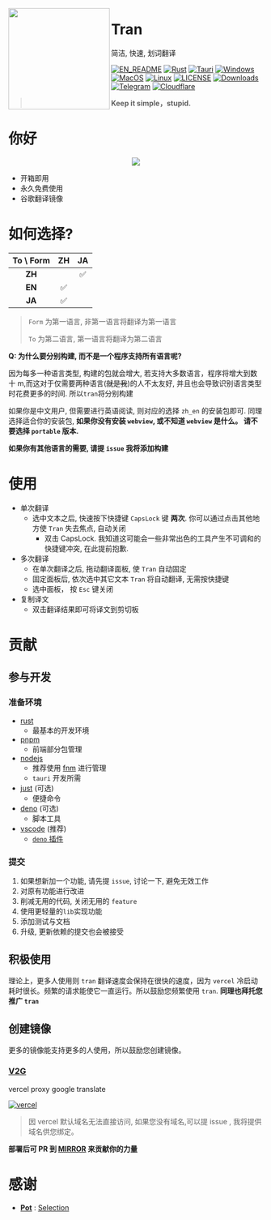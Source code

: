 <a href="https://github.com/Borber/tran"><img width="200px" src="https://fastly.jsdelivr.net/gh/Borber/tran/public/icon.png" align="left"/></a>

# Tran

简洁, 快速, 划词翻译

[![EN_README](https://img.shields.io/badge/-EN_README-yellow?color=%2307baf3&style=for-the-badge&logoColor=white)](./README_EN.md)
[![Rust](https://img.shields.io/badge/-Rust-orange?logo=rust&style=for-the-badge&logoColor=white)](https://www.rust-lang.org/)
[![Tauri](https://img.shields.io/badge/Tauri-blue?logo=tauri&color=1B1B1D&style=for-the-badge)](https://tauri.app/)
[![Windows](https://img.shields.io/badge/-Windows-blue?logo=windows&style=for-the-badge&logoColor=white)](https://github.com/Borber/tran/releases)
[![MacOS](https://img.shields.io/badge/-macOS-black?&logo=apple&style=for-the-badge&logoColor=white)](https://github.com/Borber/tran/releases)
[![Linux](https://img.shields.io/badge/-Linux-yellow?logo=linux&style=for-the-badge&logoColor=white)](https://github.com/Borber/tran/releases)
[![LICENSE](https://img.shields.io/github/license/borber/tran?color=%2398cbed&logo=rust&style=for-the-badge)](https://github.com/Borber/tran?tab=GPL-3.0-1-ov-file)
[![Downloads](https://img.shields.io/github/downloads/Borber/tran/total.svg?style=for-the-badge&color=82E0AA&logo=github)](https://github.com/Borber/tran/releases)
[![Telegram](https://img.shields.io/badge/-Telegram-yellow?style=for-the-badge&color=25a3e1&logo=telegram)](https://t.me/borber_tran)
[![Cloudflare](https://img.shields.io/badge/-Cloudflare-yellow?style=for-the-badge&color=555555&logo=cloudflare)](https://www.cloudflare.com/)

> **Keep it simple，stupid.**

# 你好

<div align="center">
    <a href="https://github.com/Borber/tran" target="_blank" alt="Tran">
        <img src="https://fastly.jsdelivr.net/gh/Borber/PublicPic1/tran/v1/tran.png">
    </a>
</div>

-   开箱即用
-   永久免费使用
-   谷歌翻译镜像

# 如何选择?

<div align="center">

| **To \ Form** | **ZH** | **JA** |
| :-----------: | :----: | :----: |
|    **ZH**     |        |   ✅   |
|    **EN**     |   ✅   |        |
|    **JA**     |   ✅   |        |

</div>

> `Form` 为第一语言, 非第一语言将翻译为第一语言
>
> `To` 为第二语言, 第一语言将翻译为第二语言

**Q: 为什么要分别构建, 而不是一个程序支持所有语言呢?**

因为每多一种语言类型, 构建的包就会增大, 若支持大多数语言，程序将增大到数十 m,而这对于仅需要两种语言(~~就是我~~)的人不太友好, 并且也会导致识别语言类型时花费更多的时间. 所以`tran`将分别构建

如果你是中文用户, 但需要进行英语阅读, 则对应的选择 `zh_en` 的安装包即可. 同理选择适合你的安装包, **如果你没有安装 `webview`, 或不知道 `webview` 是什么。 请不要选择 `portable` 版本.**

**如果你有其他语言的需要, 请提 `issue` 我将添加构建**

# 使用

-   单次翻译
    -   选中文本之后, 快速按下快捷键 `CapsLock` 键 **两次**. 你可以通过点击其他地方使 `Tran` 失去焦点, 自动关闭
        -   双击 CapsLock. 我知道这可能会一些非常出色的工具产生不可调和的快捷键冲突, 在此提前抱歉.
-   多次翻译
    -   在单次翻译之后, 拖动翻译面板, 使 `Tran` 自动固定
    -   固定面板后, 依次选中其它文本 `Tran` 将自动翻译, 无需按快捷键
    -   选中面板， 按 `Esc` 键关闭
-   复制译文
    -   双击翻译结果即可将译文到剪切板

# 贡献

## 参与开发

### 准备环境

-   [rust](https://www.rust-lang.org/tools/install)
    -   最基本的开发环境
-   [pnpm](https://pnpm.io/installation)
    -   前端部分包管理
-   [nodejs](https://nodejs.org/)
    -   推荐使用 [fnm](https://github.com/Schniz/fnm) 进行管理
    -   `tauri` 开发所需
-   [just](https://github.com/casey/just) (可选)
    -   便捷命令
-   [deno](https://docs.deno.com/runtime/manual/getting_started/installation) (可选)
    -   脚本工具
-   [vscode](https://code.visualstudio.com/) (推荐)
    -   [`deno` 插件](https://marketplace.visualstudio.com/items?itemName=denoland.vscode-deno)

### 提交

1. 如果想新加一个功能, 请先提 `issue`, 讨论一下, 避免无效工作
2. 对原有功能进行改进
3. 削减无用的代码, 关闭无用的 `feature`
4. 使用更轻量的`lib`实现功能
5. 添加测试与文档
6. 升级, 更新依赖的提交也会被接受

## 积极使用

理论上，更多人使用则 `tran` 翻译速度会保持在很快的速度，因为 `vercel` 冷启动耗时很长。频繁的请求能使它一直运行。所以鼓励您频繁使用 `tran`. **同理也拜托您推广 `tran`**

## 创建镜像

更多的镜像能支持更多的人使用，所以鼓励您创建镜像。

### [V2G](https://github.com/Borber/v2g)

vercel proxy google translate

[![vercel](https://vercel.com/button)](https://vercel.com/import/project?template=https://github.com/Borber/v2g)

> 因 vercel 默认域名无法直接访问, 如果您没有域名,可以提 issue , 我将提供域名供您绑定。

**部署后可 PR 到 [MIRROR](https://github.com/Borber/tran/blob/master/resource/mirror.json) 来贡献你的力量**

# 感谢

-   **[Pot](https://github.com/pot-app/pot-desktop)** : [Selection](https://github.com/pot-app/Selection)
